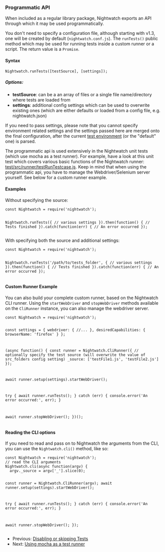 ### Programmatic API

When included as a regular library package, Nightwatch exports an API through which it may be used programmatically. 

You don't need to specify a configuration file, although starting with v1.3, one will be created by default (`nightwatch.conf.js`). The `runTests()` public method which may be used for running tests inside a custom runner or a script. The return value is a `Promise`. 

#### Syntax
<pre><code class="language-javascript">Nightwatch.runTests([testSource], [settings]);</code></pre>

##### Options:
- **testSource**: can be a an array of files or a single file name/directory where tests are loaded from 
- **settings**: additional config settings which can be used to overwrite existing ones (which are either defaults or loaded from a config file, e.g. nightwatch.json)

If you need to pass settings, please note that you cannot specify environment related settings and the settings passed here are merged onto the final configuration, after the current [test environment](/guide/running-tests/test-environments.html) (or the "default" one) is parsed.   

The programmatic api is used extensively in the Nightwatch unit tests (which use mocha as a test runner). For example, have a look at this unit test which covers various basic functions of the Nightwatch runner: [test/src/runner/testRunTestcase.js](https://github.com/nightwatchjs/nightwatch/blob/master/test/src/runner/testRunTestcase.js). Keep in mind that when using the programmatic api, you have to manage the Webdriver/Selenium server yourself. See below for a custom runner example.

#### Examples

Without specifying the source:

<div class="sample-test"><pre class="line-numbers"><code class="language-javascript">const Nightwatch = require('nightwatch');

Nightwatch.runTests({
  // various settings
}).then(function() {
  // Tests finished
}).catch(function(err) {
  // An error occurred
});
</code></pre></div>

With specifying both the source and additional settings:

<div class="sample-test"><pre class="line-numbers"><code class="language-javascript">const Nightwatch = require('nightwatch');

Nightwatch.runTests('/path/to/tests_folder', {
  // various settings
}).then(function() {
  // Tests finished
}).catch(function(err) {
  // An error occurred
});
</code></pre></div>

#### Custom Runner Example
You can also build your complete custom runner, based on the Nightwatch CLI runner. Using the `startWebDriver` and `stopWebDriver` methods available on the `CliRunner` instance, you can also manage the webdriver server.

<div class="sample-test"><pre class="line-numbers"><code class="language-javascript">const Nightwatch = require('nightwatch');

const settings = {
  webdriver: {
    //...
  },
  desiredCapabilities: {
    browserName: 'firefox'
  }
};

(async function() {
  const runner = Nightwatch.CliRunner({
    // optionally specify the test source (will overwrite the value of src_folders config setting)
    &lowbar;source: &lbrack;'testFile1.js', 'testFile2.js'&rbrack;
  });

  await runner.setup(settings).startWebDriver();

  try {
    await runner.runTests();
  } catch (err) {
    console.error('An error occurred:', err);
  }

  await runner.stopWebDriver();
})();
</code></pre></div>

#### Reading the CLI options
If you need to read and pass on to Nightwatch the arguments from the CLI, you can use the `Nightwatch.cli()` method, like so:

<div class="sample-test"><pre class="line-numbers"><code class="language-javascript">const Nightwatch = require('nightwatch');
// read the CLI arguments
Nightwatch.cli(async function(argv) {
  argv.&lowbar;source = argv&lbrack;'&lowbar;'&rbrack;.slice(0);

  const runner = Nightwatch.CliRunner(argv);
  await runner.setup(settings).startWebDriver();
  
  try {
    await runner.runTests();
  } catch (err) {
    console.error('An error occurred:', err);
  }
  
  await runner.stopWebDriver();
});
</code></pre></div>

- Previous: [Disabling or skipping Tests](/guide/running-tests/disabling-tests.html)
- Next: [Using mocha as a test runner](/guide/running-tests/using-mocha.html)
